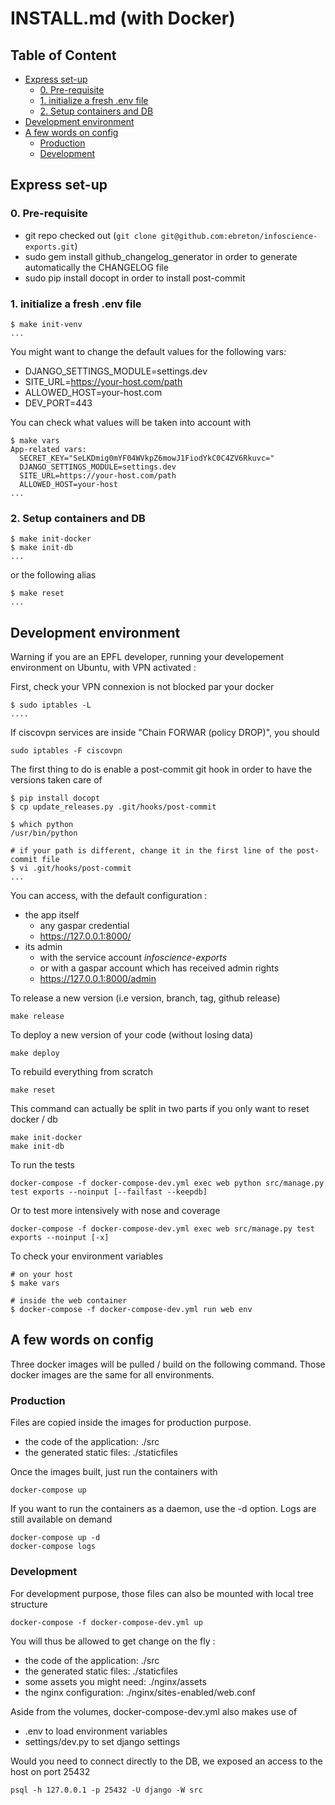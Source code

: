 <!-- markdownlint-disable MD034 -->
INSTALL.md (with Docker)
===

Table of Content
---

<!-- TOC -->

- [Express set-up](#express-set-up)
    - [0. Pre-requisite](#0-pre-requisite)
    - [1. initialize a fresh .env file](#1-initialize-a-fresh-env-file)
    - [2. Setup containers and DB](#2-setup-containers-and-db)
- [Development environment](#development-environment)
- [A few words on config](#a-few-words-on-config)
    - [Production](#production)
    - [Development](#development)

<!-- /TOC -->

## Express set-up

### 0. Pre-requisite

- git repo checked out (`git clone git@github.com:ebreton/infoscience-exports.git`)
- sudo gem install github_changelog_generator in order to generate automatically the CHANGELOG file
- sudo pip install docopt in order to install post-commit

### 1. initialize a fresh .env file

    $ make init-venv
    ...

You might want to change the default values for the following vars:

- DJANGO_SETTINGS_MODULE=settings.dev
- SITE_URL=https://your-host.com/path
- ALLOWED_HOST=your-host.com
- DEV_PORT=443

You can check what values will be taken into account with

    $ make vars
    App-related vars:
      SECRET_KEY="SeLKDmig0mYF04WVkpZ6mowJ1FiodYkC0C4ZV6Rkuvc="
      DJANGO_SETTINGS_MODULE=settings.dev
      SITE_URL=https://your-host.com/path
      ALLOWED_HOST=your-host
    ...

### 2. Setup containers and DB

    $ make init-docker
    $ make init-db
    ...

or the following alias

    $ make reset
    ...

## Development environment

Warning if you are an EPFL developer, running your developement environment on Ubuntu, with VPN activated :

First, check your VPN connexion is not blocked par your docker

    $ sudo iptables -L
    ....

If ciscovpn services are inside "Chain FORWAR (policy DROP)", you should

    sudo iptables -F ciscovpn

The first thing to do is enable a post-commit git hook in order to have the versions taken care of

    $ pip install docopt
    $ cp update_releases.py .git/hooks/post-commit

    $ which python
    /usr/bin/python

    # if your path is different, change it in the first line of the post-commit file
    $ vi .git/hooks/post-commit
    ...

You can access, with the default configuration :

- the app itself
  - any gaspar credential
  - https://127.0.0.1:8000/
- its admin
  - with the service account *infoscience-exports*
  - or with a gaspar account which has received admin rights
  - https://127.0.0.1:8000/admin

To release a new version (i.e version, branch, tag, github release)

    make release

To deploy a new version of your code (without losing data)

    make deploy

To rebuild everything from scratch

    make reset

This command can actually be split in two parts if you only want to reset docker / db

    make init-docker
    make init-db

To run the tests

    docker-compose -f docker-compose-dev.yml exec web python src/manage.py test exports --noinput [--failfast --keepdb]

Or to test more intensively with nose and coverage

    docker-compose -f docker-compose-dev.yml exec web src/manage.py test exports --noinput [-x]

To check your environment variables

    # on your host
    $ make vars

    # inside the web container
    $ docker-compose -f docker-compose-dev.yml run web env

## A few words on config

Three docker images will be pulled / build on the following command. Those docker images are the same for all environments.

### Production

Files are copied inside the images for production purpose.

- the code of the application: ./src
- the generated static files:  ./staticfiles

Once the images built, just run the containers with

    docker-compose up

If you want to run the containers as a daemon, use the -d option. Logs are still available on demand

    docker-compose up -d
    docker-compose logs

### Development

For development purpose, those files can also be mounted with local tree structure

    docker-compose -f docker-compose-dev.yml up

You will thus be allowed to get change on the fly :

- the code of the application: ./src
- the generated static files:  ./staticfiles
- some assets you might need:  ./nginx/assets
- the nginx configuration:     ./nginx/sites-enabled/web.conf

Aside from the volumes, docker-compose-dev.yml  also makes use of

- .env to load environment variables
- settings/dev.py to set django settings

Would you need to connect directly to the DB, we exposed an access to the host on port 25432

    psql -h 127.0.0.1 -p 25432 -U django -W src
